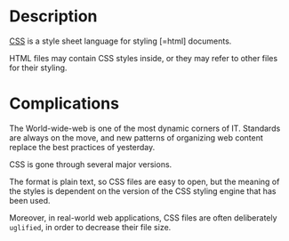 # Description

[CSS]({{wikipedia}}/Cascading_Style_Sheets)
is a style sheet language for styling
[=html] documents.

HTML files may contain CSS styles inside, or they may refer to other files for
their styling.

# Complications

The World-wide-web is one of the most dynamic corners of IT. Standards are
always on the move, and new patterns of organizing web content replace the best
practices of yesterday.

CSS is gone through several major versions.

The format is plain text, so CSS files are easy to open,
but the meaning of the styles is dependent on the version of the
CSS styling engine that has been used.

Moreover, in real-world web applications, CSS files are often
deliberately `uglified`, in order to decrease their file size.
